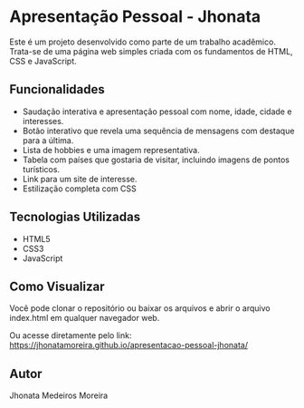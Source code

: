 # Apresentação Pessoal - Jhonata
Este é um projeto desenvolvido como parte de um trabalho acadêmico. Trata-se de uma página web simples criada com os fundamentos de HTML, CSS e JavaScript.

## Funcionalidades
- Saudação interativa e apresentação pessoal com nome, idade, cidade e interesses.
- Botão interativo que revela uma sequência de mensagens com destaque para a última.
- Lista de hobbies e uma imagem representativa.
- Tabela com países que gostaria de visitar, incluindo imagens de pontos turísticos.
- Link para um site de interesse.
- Estilização completa com CSS

## Tecnologias Utilizadas
- HTML5
- CSS3
- JavaScript

## Como Visualizar
Você pode clonar o repositório ou baixar os arquivos e abrir o arquivo index.html em qualquer navegador web.

Ou acesse diretamente pelo link:
https://jhonatamoreira.github.io/apresentacao-pessoal-jhonata/

## Autor
Jhonata Medeiros Moreira
